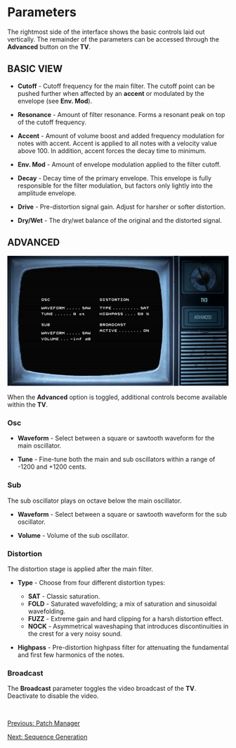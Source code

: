 # Parameters

The rightmost side of the interface shows the basic controls laid out
vertically. The remainder of the parameters can be accessed through the
**Advanced** button on the **TV**.

## **BASIC VIEW**

- **Cutoff** - Cutoff frequency for the main filter. The cutoff point
  can be pushed further when affected by an **accent** or modulated by
  the envelope (see **Env. Mod**).

- **Resonance** - Amount of filter resonance. Forms a resonant peak on
  top of the cutoff frequency.

- **Accent** - Amount of volume boost and added frequency modulation
  for notes with accent. Accent is applied to all notes with a velocity
  value above 100. In addition, accent forces the decay time to minimum.

- **Env. Mod** - Amount of envelope modulation applied to the filter
  cutoff.

- **Decay** - Decay time of the primary envelope. This envelope is fully
  responsible for the filter modulation, but factors only lightly into the
  amplitude envelope.

- **Drive** - Pre-distortion signal gain. Adjust for harsher or softer
  distortion.

- **Dry/Wet** - The dry/wet balance of the original and the distorted
  signal.

## **ADVANCED**

<img src="/tv3/images/parameters-advanced.png" width="600" alt="TV3 Parameters Advanced" style="padding: 0px" />

<br>

When the **Advanced** option is toggled, additional controls become
available within the **TV**.

### **Osc**

- **Waveform** - Select between a square or sawtooth waveform for the
  main oscillator.

- **Tune** - Fine-tune both the main and sub oscillators within a range of
  -1200 and +1200 cents.

### **Sub**

The sub oscillator plays on octave below the main oscillator.

- **Waveform** - Select between a square or sawtooth waveform for the sub
  oscillator.

- **Volume** - Volume of the sub oscillator.

### **Distortion**

The distortion stage is applied after the main filter.

- **Type** - Choose from four different distortion types:

  - **SAT** - Classic saturation.
  - **FOLD** - Saturated wavefolding; a mix of saturation and sinusoidal
    wavefolding.
  - **FUZZ** - Extreme gain and hard clipping for a harsh distortion
    effect.
  - **NOCK** - Asymmetrical waveshaping that introduces discontinuities
    in the crest for a very noisy sound.

- **Highpass** - Pre-distortion highpass filter for attenuating the
  fundamental and first few harmonics of the notes.

### **Broadcast**

The **Broadcast** parameter toggles the video broadcast of the **TV**.
Deactivate to disable the video.

<br>

[Previous: Patch Manager](patch-manager)

[Next: Sequence Generation](sequence-generation)
